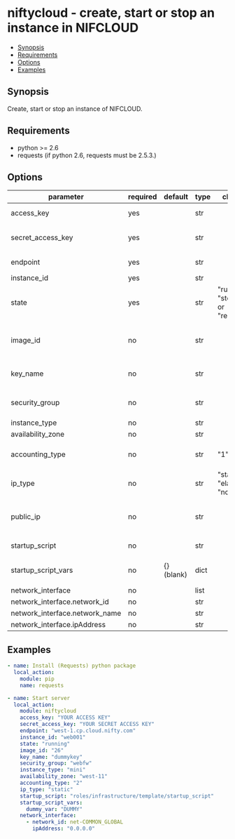 # niftycloud - create, start or stop an instance in NIFCLOUD

* [Synopsis](#synopsis)
* [Requirements](#requirements)
* [Options](#options)
* [Examples](#examples)

## Synopsis

Create, start or stop an instance of NIFCLOUD.

## Requirements

* python >= 2.6
* requests (if python 2.6, requests must be 2.5.3.)

## Options

| parameter                      | required | default    | type | choices                             | comments                                         |
|------------------------------- |----------|------------|------|-------------------------------------|--------------------------------------------------|
| access_key                     | yes      |            | str  |                                     | NIFCLOUD API access key                          |
| secret_access_key              | yes      |            | str  |                                     | NIFCLOUD API secret access key                   |
| endpoint                       | yes      |            | str  |                                     | API endpoint of target region                    |
| instance_id                    | yes      |            | str  |                                     | Instacen ID                                      |
| state                          | yes      |            | str  | "running", "stopped" or "restarted" | Goal status                                      |
| image_id                       | no       |            | str  |                                     | Image ID (Number of image) (required for create) |
| key_name                       | no       |            | str  |                                     | SSH key name (required for create)               |
| security_group                 | no       |            | str  |                                     | Member of security group (= Firewall)            |
| instance_type                  | no       |            | str  |                                     | Instance type                                    |
| availability_zone              | no       |            | str  |                                     | Availability zone                                |
| accounting_type                | no       |            | str  | "1" or "2"                          | Accounting type. (1: monthly, 2: pay per use)    |
| ip_type                        | no       |            | str  | "static", "elastic" or "none"       | IP Address type.                                 |
| public_ip                      | no       |            | str  |                                     | Elastic public IP address. (required if ip_type = elastic) |
| startup_script                 | no       |            | str  |                                     | Startup script template file path                |
| startup_script_vars            | no       | {} (blank) | dict |                                     | Variables for startup script template            |
| network_interface              | no       |            | list |                                     | NetworkInterface                                 |
| network_interface.network_id   | no       |            | str  |                                     | NetworkId                                        |
| network_interface.network_name | no       |            | str  |                                     | NetworkName                                      |
| network_interface.ipAddress    | no       |            | str  |                                     | IpAddress                                        |

## Examples

```yaml
- name: Install (Requests) python package
  local_action:
    module: pip
    name: requests

- name: Start server
  local_action:
    module: niftycloud
    access_key: "YOUR ACCESS KEY"
    secret_access_key: "YOUR SECRET ACCESS KEY"
    endpoint: "west-1.cp.cloud.nifty.com"
    instance_id: "web001"
    state: "running"
    image_id: "26"
    key_name: "dummykey"
    security_group: "webfw"
    instance_type: "mini"
    availability_zone: "west-11"
    accounting_type: "2"
    ip_type: "static"
    startup_script: "roles/infrastructure/template/startup_script"
    startup_script_vars:
      dummy_var: "DUMMY"
    network_interface:
      - network_id: net-COMMON_GLOBAL
        ipAddress: "0.0.0.0"
```

